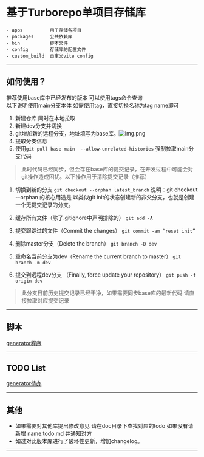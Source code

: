 # 基于Turborepo单项目存储库

    - apps          用于存储各项目
    - packages      公共依赖库
    - bin           脚本文件
    - config        存储库的配置文件
    - custom_build  自定义vite config
---

## 如何使用？
推荐使用base库中已经发布的版本 可以使用tags命令查询  
以下说明使用main分支本体 如需使用tag，直接切换名称为tag name即可

1. 新建仓库 同时在本地拉取
2. 新建dev分支并切换
3. git增加新的远程分支，地址填写为base库。![img.png](docs/assets/img.png)
4. 提取分支信息
5. 使用`git pull base main  --allow-unrelated-histories` 强制拉取main分支代码

> 此时代码已经同步，但会存在base库的提交记录，在开发过程中可能会对git操作造成困扰。以下操作用于清除提交记录（推荐）

1. 切换到新的分支
`git checkout --orphan latest_branch`
说明：git checkout --orphan 的核心用途是 以类似git init的状态创建新的非父分支，也就是创建一个无提交记录的分支。

2. 缓存所有文件（除了.gitignore中声明排除的）
`git add -A`

3. 提交跟踪过的文件（Commit the changes）
`git commit -am “reset init”`

4. 删除master分支（Delete the branch）
`git branch -D dev`

5. 重命名当前分支为dev（Rename the current branch to master）
`git branch -m dev`

6. 提交到远程dev分支 （Finally, force update your repository）
`git push -f origin dev`

> 此分支目前历史提交记录已经干净，如果需要同步base库的最新代码  请直接拉取对应提交记录
---

## 脚本
[generator程序](./bin/gen/README.md) 

---

## TODO List
[generator待办](./docs/gen.todo.md)

---

## 其他
- 如果需要对其他库提出修改意见 请在doc目录下查找对应的todo 如果没有请新增 name.todo.md 并通知对方
- 如过对此版本库进行了破坏性更新，增加changelog。

---
